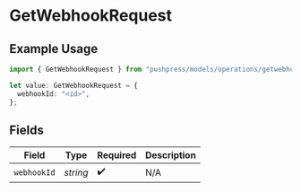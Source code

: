 # GetWebhookRequest

## Example Usage

```typescript
import { GetWebhookRequest } from "pushpress/models/operations/getwebhook.js";

let value: GetWebhookRequest = {
  webhookId: "<id>",
};
```

## Fields

| Field              | Type               | Required           | Description        |
| ------------------ | ------------------ | ------------------ | ------------------ |
| `webhookId`        | *string*           | :heavy_check_mark: | N/A                |
